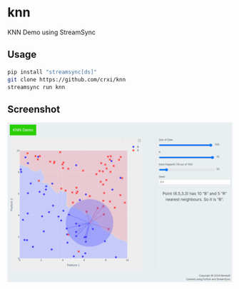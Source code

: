 # knn
KNN Demo using StreamSync

## Usage
```bash
pip install "streamsync[ds]"
git clone https://github.com/crxi/knn
streamsync run knn
```

## Screenshot
![Screenshot](/static/knn-ss.jpg "Screenshot")
